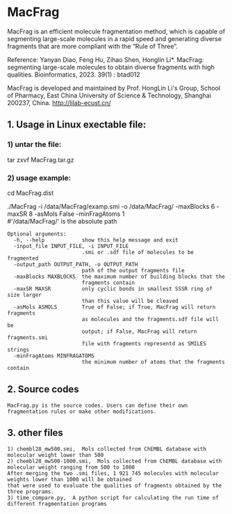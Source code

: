 # MacFrag
MacFrag is an efficient molecule fragmentation method, which is capable of segmenting large-scale molecules in a rapid speed and 
generating diverse fragments that are more compliant with the “Rule of Three”. 

Reference: Yanyan Diao, Feng Hu, Zihao Shen, Honglin Li*. MacFrag: segmenting large-scale molecules to obtain diverse fragments with high qualities. Bioinformatics, 2023. 39(1) : btad012

MacFrag is developed and maintained by Prof. HongLin Li's Group, School of Pharmacy, East China University of Science & Technology, Shanghai 200237, China. 
http://lilab-ecust.cn/

## 1. Usage in Linux exectable file:

### 1) untar the file:
tar zxvf MacFrag.tar.gz

### 2) usage example: 

cd MacFrag.dist

./MacFrag -i /data/MacFrag/examp.smi -o /data/MacFrag/ -maxBlocks 6 -maxSR 8 -asMols False -minFragAtoms 1    
#'/data/MacFrag/' is the absolute path
```
Optional arguments:
  -h, --help            show this help message and exit
  -input_file INPUT_FILE, -i INPUT_FILE
                        .smi or .sdf file of molecules to be fragmented
  -output_path OUTPUT_PATH, -o OUTPUT_PATH
                        path of the output fragments file
  -maxBlocks MAXBLOCKS  the maximum number of building blocks that the
                        fragments contain
  -maxSR MAXSR          only cyclic bonds in smallest SSSR ring of size larger
                        than this value will be cleaved
  -asMols ASMOLS        True of False; if True, MacFrag will return fragments
                        as molecules and the fragments.sdf file will be
                        output; if False, MacFrag will return fragments.smi
                        file with fragments representd as SMILES strings
  -minFragAtoms MINFRAGATOMS
                        the minimum number of atoms that the fragments contain
```                        
## 2. Source codes
``` 
MacFrag.py is the source codes. Users can define their own fragmentation rules or make other modifications. 
``` 
## 3. other files
``` 
1) chembl28_mw500.smi,  Mols collected from ChEMBL database with molecular weight lower than 500
2) chembl28_mw500-1000.smi,  Mols collected from ChEMBL database with molecular weight ranging from 500 to 1000
After merging the two .smi files, 1 921 745 molecules with molecular weights lower than 1000 will be obtained 
that were used to evaluate the qualities of fragments obtained by the three programs. 
3) time_compare.py,  A python script for calculating the run time of different fragmentation programs
``` 
